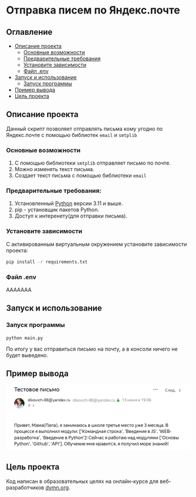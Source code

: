 # Отправка писем по Яндекс.почте

## Оглавление

* [Описание проекта](#описание-проекта)
    * [Основные возможности](#основные-возможности)
    * [Предварительные требования](#предварительные-требования)
    * [Установите зависимости](#установите-зависимости)
    * [Файл .env](#файл-.env)
* [Запуск и использование](#Запуск-и-использование)
    * [Запуск программы](#запуск-программы)
* [Пример вывода](#Пример-вывода)
* [Цель проекта](#цель-проекта)

## Описание проекта

Данный скрипт позволяет отправлять письма кому угодно по Яндекс.почте с помощью библиотек `email` и `smtplib`


### Основные возможности

1. С помощью библиотеки `smtplib` отправляет письмо по почте.
2. Можно изменять текст письма.
3. Создает текст письма с помощью библиотеки `email`

### Предварительные требования:

1. Установленный [Python](https://www.python.org/downloads/) версии 3.11 и выше.
2. pip - установщик пакетов Python.
3. Доступ к интеренету(для отправки письма).

### Установите зависимости

С активированным виртуальным окружением установите зависимости проекта:

```bash
pip install -r requirements.txt
```

### Файл .env

AAAAAAA

## Запуск и использование

### Запуск программы

```
python main.py
```

По итогу у вас отправиться письмо на почту, а в консоли ничего не будет выведено.


## Пример вывода

![пример вывода](media/output.png)

## Цель проекта

Код написан в образовательных целях на онлайн-курсе для веб-разработчиков [dvmn.org](https://dvmn.org/).

